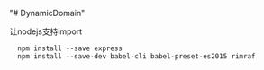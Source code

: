 "# DynamicDomain" 

让nodejs支持import
```shell
  npm install --save express
  npm install --save-dev babel-cli babel-preset-es2015 rimraf
```
